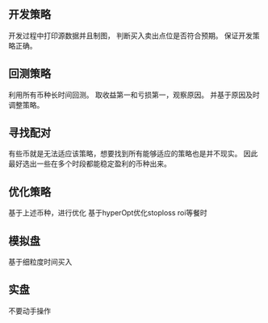 ## 开发策略
开发过程中打印源数据并且制图，
判断买入卖出点位是否符合预期。
保证开发策略正确。

## 回测策略
利用所有币种长时间回测。
取收益第一和亏损第一，观察原因。
并基于原因及时调整策略。

## 寻找配对
有些币就是无法适应该策略，想要找到所有能够适应的策略也是并不现实。
因此最好选出一些在多个时段都能稳定盈利的币种出来。

## 优化策略
基于上述币种，进行优化
基于hyperOpt优化stoploss roi等餐时


## 模拟盘
基于细粒度时间买入

## 实盘
不要动手操作